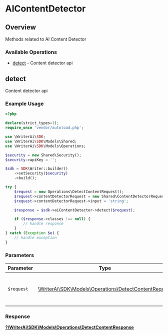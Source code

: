 # AIContentDetector


## Overview

Methods related to AI Content Detector

### Available Operations

* [detect](#detect) - Content detector api

## detect

Content detector api

### Example Usage

```php
<?php

declare(strict_types=1);
require_once 'vendor/autoload.php';

use \WriterAi\SDK;
use \WriterAi\SDK\Models\Shared;
use \WriterAi\SDK\Models\Operations;

$security = new Shared\Security();
$security->apiKey = '';

$sdk = SDK\Writer::builder()
    ->setSecurity($security)
    ->build();

try {
    $request = new Operations\DetectContentRequest();
    $request->contentDetectorRequest = new Shared\ContentDetectorRequest();
    $request->contentDetectorRequest->input = 'string';

    $response = $sdk->aiContentDetector->detect($request);

    if ($response->classes !== null) {
        // handle response
    }
} catch (Exception $e) {
    // handle exception
}
```

### Parameters

| Parameter                                                                                               | Type                                                                                                    | Required                                                                                                | Description                                                                                             |
| ------------------------------------------------------------------------------------------------------- | ------------------------------------------------------------------------------------------------------- | ------------------------------------------------------------------------------------------------------- | ------------------------------------------------------------------------------------------------------- |
| `$request`                                                                                              | [\WriterAi\SDK\Models\Operations\DetectContentRequest](../../Models/Operations/DetectContentRequest.md) | :heavy_check_mark:                                                                                      | The request object to use for the request.                                                              |


### Response

**[?\WriterAi\SDK\Models\Operations\DetectContentResponse](../../Models/Operations/DetectContentResponse.md)**


